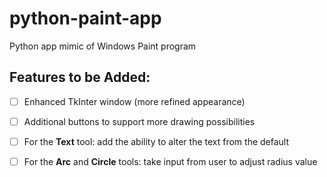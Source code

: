 # python-paint-app
Python app mimic of Windows Paint program 

## Features to be Added: 
 - [ ] Enhanced TkInter window (more refined appearance) 
 - [ ] Additional buttons to support more drawing possibilities
 - [ ] For the **Text** tool: add the ability to alter the text from the default
  - [ ] For the **Arc** and **Circle** tools: take input from user to adjust radius value
 


